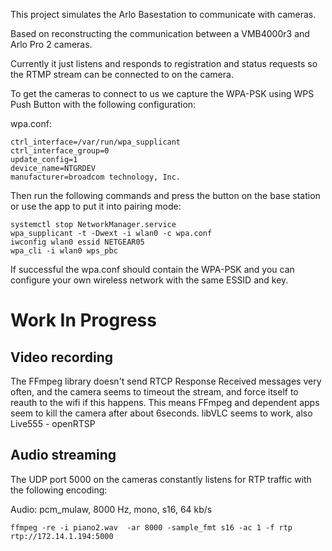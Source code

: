 This project simulates the Arlo Basestation to communicate with cameras.

Based on reconstructing the communication between a VMB4000r3 and Arlo Pro 2 cameras.

Currently it just listens and responds to registration and status requests so the RTMP
stream can be connected to on the camera.

To get the cameras to connect to us we capture the WPA-PSK using WPS Push Button with the following
configuration:

wpa.conf:

```
ctrl_interface=/var/run/wpa_supplicant
ctrl_interface_group=0
update_config=1
device_name=NTGRDEV
manufacturer=broadcom technology, Inc.
```

Then run the following commands and press the button on the base station or use the app to put it
into pairing mode:

```
systemctl stop NetworkManager.service
wpa_supplicant -t -Dwext -i wlan0 -c wpa.conf
iwconfig wlan0 essid NETGEAR05
wpa_cli -i wlan0 wps_pbc
```

If successful the wpa.conf should contain the WPA-PSK and you can configure your own wireless network
with the same ESSID and key.

# Work In Progress

## Video recording

The FFmpeg library doesn't send RTCP Response Received messages very often, and the camera seems to timeout
the stream, and force itself to reauth to the wifi if this happens. This means FFmpeg and dependent apps
seem to kill the camera after about 6seconds. libVLC seems to work, also Live555 - openRTSP

## Audio streaming

The UDP port 5000 on the cameras constantly listens for RTP traffic with the following encoding:

Audio: pcm_mulaw, 8000 Hz, mono, s16, 64 kb/s

```
ffmpeg -re -i piano2.wav  -ar 8000 -sample_fmt s16 -ac 1 -f rtp rtp://172.14.1.194:5000
```

